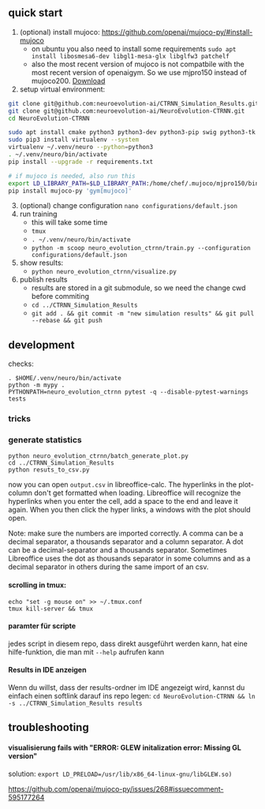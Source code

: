 

## quick start

1. (optional) install mujoco: https://github.com/openai/mujoco-py/#install-mujoco
	- on ubuntu you also need to install some requirements `sudo apt install libosmesa6-dev libgl1-mesa-glx libglfw3 patchelf`
	- also the most recent version of mujoco is not compatbile with the most recent version of openaigym. So we use mjpro150 instead of mujoco200. [Download](https://www.roboti.us/download/mjpro150_linux.zip)
2. setup virtual environment:
```bash
git clone git@github.com:neuroevolution-ai/CTRNN_Simulation_Results.git
git clone git@github.com:neuroevolution-ai/NeuroEvolution-CTRNN.git
cd NeuroEvolution-CTRNN

sudo apt install cmake python3 python3-dev python3-pip swig python3-tk
sudo pip3 install virtualenv --system
virtualenv ~/.venv/neuro --python=python3
. ~/.venv/neuro/bin/activate
pip install --upgrade -r requirements.txt

# if mujoco is needed, also run this
export LD_LIBRARY_PATH=$LD_LIBRARY_PATH:/home/chef/.mujoco/mjpro150/bin
pip install mujoco-py 'gym[mujoco]'
```

3. (optional) change configuration `nano configurations/default.json`
3. run training
	- this will take some time
	- `tmux`
    - `. ~/.venv/neuro/bin/activate`
    - `python -m scoop neuro_evolution_ctrnn/train.py --configuration configurations/default.json`
4. show results:
	- `python neuro_evolution_ctrnn/visualize.py`
5. publish results
    - results are stored in a git submodule, so we need the change cwd before commiting
    - `cd ../CTRNN_Simulation_Results`
    - `git add . && git commit -m "new simulation results" && git pull --rebase && git push`
    

## development

checks: 

```
. $HOME/.venv/neuro/bin/activate
python -m mypy .
PYTHONPATH=neuro_evolution_ctrnn pytest -q --disable-pytest-warnings tests

```

### tricks

### generate statistics 

```
python neuro_evolution_ctrnn/batch_generate_plot.py
cd ../CTRNN_Simulation_Results
python resuts_to_csv.py
```

now you can open `output.csv` in libreoffice-calc. The hyperlinks in the plot-column don't get formatted when loading. 
Libreoffice will recognize the hyperlinks when you enter the cell, add a space to the end and leave it again. 
When you then click the hyper links, a windows with the plot should open.


Note: make sure the numbers are imported correctly. A comma can be a 
decimal separator, a thousands separator and a column separator. 
A dot can be a decimal-separator and a thousands separator. Sometimes
Libreoffice uses the dot as thousands separator in some columns and as
a decimal separator in others during the same import of an csv.

#### scrolling in tmux: 

``` 
echo "set -g mouse on" >> ~/.tmux.conf
tmux kill-server && tmux
```

#### paramter für scripte

jedes script in diesem repo, 
dass direkt ausgeführt werden kann, hat eine hilfe-funktion, die 
man mit `--help` aufrufen kann

#### Results in IDE anzeigen

Wenn du willst, dass der results-ordner im IDE 
angezeigt wird, kannst du einfach einen softlink darauf ins repo legen: 
`cd NeuroEvolution-CTRNN && ln -s ../CTRNN_Simulation_Results results`

## troubleshooting


#### visualisierung fails with "ERROR: GLEW initalization error: Missing GL version"

solution: `export LD_PRELOAD=/usr/lib/x86_64-linux-gnu/libGLEW.so)`

https://github.com/openai/mujoco-py/issues/268#issuecomment-595177264


